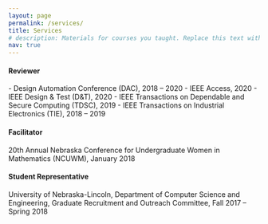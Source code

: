 ```yaml
---
layout: page
permalink: /services/
title: Services
# description: Materials for courses you taught. Replace this text with your description.
nav: true
---
```


<!-- For now, this page is assumed to be a static description of your courses. You can convert it to a collection similar to `_projects/` so that you can have a dedicated page for each course.

Organize your courses by years, topics, or universities, however you like! -->

<h4><b>Reviewer</b></h4>
- Design Automation Conference (DAC), 2018 – 2020
- IEEE Access, 2020
- IEEE Design & Test (D&T), 2020
- IEEE Transactions on Dependable and Secure Computing (TDSC), 2019
- IEEE Transactions on Industrial Electronics (TIE), 2018 – 2019

<h4><b>Facilitator</b></h4>	
20th Annual Nebraska Conference for Undergraduate Women in Mathematics (NCUWM), January 2018

<h4><b>Student Representative</b></h4>
University of Nebraska-Lincoln, Department of Computer Science and Engineering, Graduate Recruitment and Outreach Committee, Fall 2017 – Spring 2018
